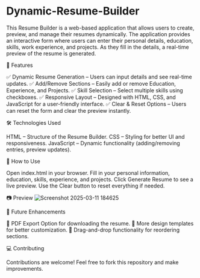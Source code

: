 # Dynamic-Resume-Builder
This Resume Builder is a web-based application that allows users to create, preview, and manage their resumes dynamically. The application provides an interactive form where users can enter their personal details, education, skills, work experience, and projects. As they fill in the details, a real-time preview of the resume is generated.

🚀 Features

✅ Dynamic Resume Generation – Users can input details and see real-time updates.
✅ Add/Remove Sections – Easily add or remove Education, Experience, and Projects.
✅ Skill Selection – Select multiple skills using checkboxes.
✅ Responsive Layout – Designed with HTML, CSS, and JavaScript for a user-friendly interface.
✅ Clear & Reset Options – Users can reset the form and clear the preview instantly.

🛠️ Technologies Used

HTML – Structure of the Resume Builder.
CSS – Styling for better UI and responsiveness.
JavaScript – Dynamic functionality (adding/removing entries, preview updates).

📌 How to Use

Open index.html in your browser.
Fill in your personal information, education, skills, experience, and projects.
Click Generate Resume to see a live preview.
Use the Clear button to reset everything if needed.

📷 Preview
![Screenshot 2025-03-11 184625](https://github.com/user-attachments/assets/e0d3dab7-ac1a-473e-a9d9-e9ae42334ebb)

📜 Future Enhancements

🔹 PDF Export Option for downloading the resume.
🔹 More design templates for better customization.
🔹 Drag-and-drop functionality for reordering sections.

💻 Contributing

Contributions are welcome! Feel free to fork this repository and make improvements.
